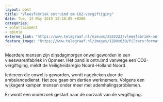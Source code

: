 ```yaml
---
layout: post
title: "Vleesfabriek ontruimd om CO2-vergiftiging"
date: Tue, 14 May 2019 12:16:05 +0200
categories: 
- entertainment 
- opinie 
externe_link: "https://www.telegraaf.nl/nieuws/3583323/vleesfabriek-ontruimd-om-co2-vergiftiging"
feature_image: "https://www.telegraaf.nl/images/1200x630/filters:format(jpeg):quality(80)/cdn-kiosk-api.telegraaf.nl/acf47aa6-7631-11e9-92d1-02d2fb1aa1d7.png"
---
```


<p class="intro">Meerdere mensen zijn dinsdagmorgen onwel geworden in een vleeswarenfabriek in Opmeer. Het pand is ontruimd vanwege een CO2-vergiftiging, meldt de Veiligheidsregio Noord-Holland Noord.</p> <p>Iedereen die onwel is geworden, wordt nagekeken door de ambulancedienst. Het zou gaan om dertien werknemers. Volgens een wijkagent kampen mensen onder meer met ademhalingsproblemen.</p><p>Er wordt een onderzoek gestart naar de oorzaak van de vergiftiging.</p>
